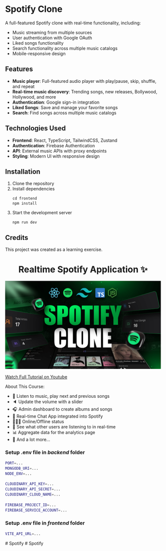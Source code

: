 # Spotify Clone

A full-featured Spotify clone with real-time functionality, including:

- Music streaming from multiple sources
- User authentication with Google OAuth
- Liked songs functionality
- Search functionality across multiple music catalogs
- Mobile-responsive design

## Features

- **Music player**: Full-featured audio player with play/pause, skip, shuffle, and repeat
- **Real-time music discovery**: Trending songs, new releases, Bollywood, Hollywood, and more
- **Authentication**: Google sign-in integration
- **Liked Songs**: Save and manage your favorite songs
- **Search**: Find songs across multiple music catalogs

## Technologies Used

- **Frontend**: React, TypeScript, TailwindCSS, Zustand
- **Authentication**: Firebase Authentication
- **API**: External music APIs with proxy endpoints
- **Styling**: Modern UI with responsive design

## Installation

1. Clone the repository
2. Install dependencies
   ```
   cd frontend
   npm install
   ```
3. Start the development server
   ```
   npm run dev
   ```

## Credits

This project was created as a learning exercise.

<h1 align="center">Realtime Spotify Application ✨</h1>

![Demo App](/frontend/public/screenshot-for-readme.png)

[Watch Full Tutorial on Youtube](https://youtu.be/4sbklcQ0EXc)

About This Course:

-   🎸 Listen to music, play next and previous songs
-   🔈 Update the volume with a slider
-   🎧 Admin dashboard to create albums and songs
-   💬 Real-time Chat App integrated into Spotify
-   👨🏼‍💼 Online/Offline status
-   👀 See what other users are listening to in real-time
-   📊 Aggregate data for the analytics page
-   🚀 And a lot more...

### Setup .env file in _backend_ folder

```bash
PORT=...
MONGODB_URI=...
NODE_ENV=...

CLOUDINARY_API_KEY=...
CLOUDINARY_API_SECRET=...
CLOUDINARY_CLOUD_NAME=...

FIREBASE_PROJECT_ID=...
FIREBASE_SERVICE_ACCOUNT=...
```

### Setup .env file in _frontend_ folder

```bash
VITE_API_URL=...
```
#   S p o t i f y 
 
 #   S p o t i f y 
 
 